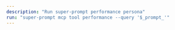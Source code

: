 ```yaml
---
description: "Run super-prompt performance persona"
run: "super-prompt mcp tool performance --query '$_prompt_'"
---
```


